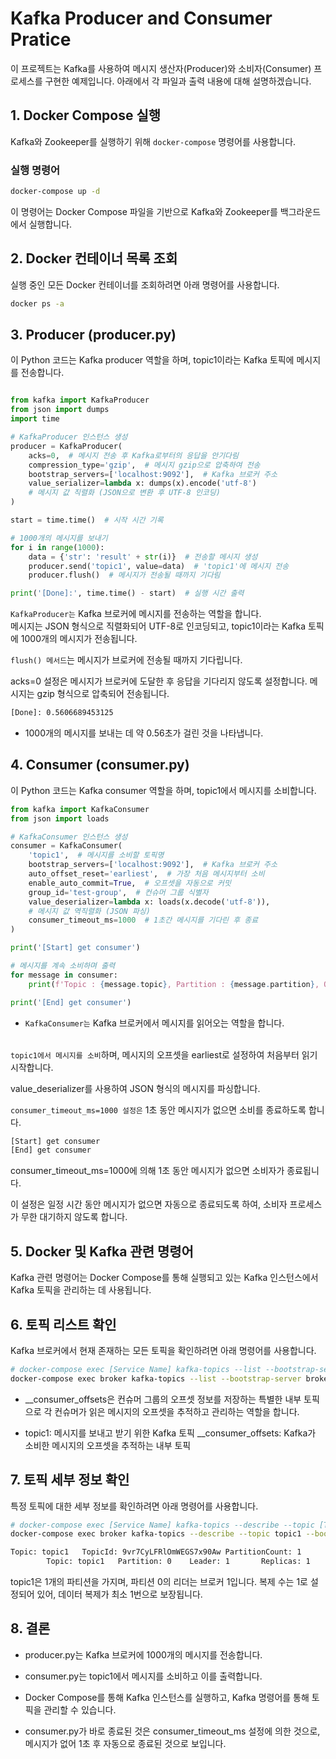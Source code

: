 # Kafka Producer and Consumer Pratice

이 프로젝트는 Kafka를 사용하여 메시지 생산자(Producer)와 소비자(Consumer) 프로세스를 구현한 예제입니다. 아래에서 각 파일과 출력 내용에 대해 설명하겠습니다.

## 1. Docker Compose 실행

Kafka와 Zookeeper를 실행하기 위해 `docker-compose` 명령어를 사용합니다.

### 실행 명령어

```bash
docker-compose up -d
```

이 명령어는 Docker Compose 파일을 기반으로 Kafka와 Zookeeper를 백그라운드에서 실행합니다.

## 2. Docker 컨테이너 목록 조회

실행 중인 모든 Docker 컨테이너를 조회하려면 아래 명령어를 사용합니다.

```bash
docker ps -a
```

## 3. Producer (producer.py)

이 Python 코드는 Kafka producer 역할을 하며, topic1이라는 Kafka 토픽에 메시지를 전송합니다.

```python

from kafka import KafkaProducer
from json import dumps
import time

# KafkaProducer 인스턴스 생성
producer = KafkaProducer(
    acks=0,  # 메시지 전송 후 Kafka로부터의 응답을 안기다림
    compression_type='gzip',  # 메시지 gzip으로 압축하여 전송
    bootstrap_servers=['localhost:9092'],  # Kafka 브로커 주소
    value_serializer=lambda x: dumps(x).encode('utf-8')
    # 메시지 값 직렬화 (JSON으로 변환 후 UTF-8 인코딩)
)

start = time.time()  # 시작 시간 기록

# 1000개의 메시지를 보내기
for i in range(1000):
    data = {'str': 'result' + str(i)}  # 전송할 메시지 생성
    producer.send('topic1', value=data)  # 'topic1'에 메시지 전송
    producer.flush()  # 메시지가 전송될 때까지 기다림

print('[Done]:', time.time() - start)  # 실행 시간 출력
```

`KafkaProducer는` Kafka 브로커에 메시지를 전송하는 역할을 합니다.<br/>
메시지는 JSON 형식으로 직렬화되어 UTF-8로 인코딩되고, topic1이라는 Kafka 토픽에 1000개의 메시지가 전송됩니다.

`flush() 메서드`는 메시지가 브로커에 전송될 때까지 기다립니다.<br/>

acks=0 설정은 메시지가 브로커에 도달한 후 응답을 기다리지 않도록 설정합니다.
메시지는 gzip 형식으로 압축되어 전송됩니다.

```bash
[Done]: 0.5606689453125
```

- 1000개의 메시지를 보내는 데 약 0.56초가 걸린 것을 나타냅니다.

## 4. Consumer (consumer.py)

이 Python 코드는 Kafka consumer 역할을 하며, topic1에서 메시지를 소비합니다.

```python
from kafka import KafkaConsumer
from json import loads

# KafkaConsumer 인스턴스 생성
consumer = KafkaConsumer(
    'topic1',  # 메시지를 소비할 토픽명
    bootstrap_servers=['localhost:9092'],  # Kafka 브로커 주소
    auto_offset_reset='earliest',  # 가장 처음 메시지부터 소비
    enable_auto_commit=True,  # 오프셋을 자동으로 커밋
    group_id='test-group',  # 컨슈머 그룹 식별자
    value_deserializer=lambda x: loads(x.decode('utf-8')),
    # 메시지 값 역직렬화 (JSON 파싱)
    consumer_timeout_ms=1000  # 1초간 메시지를 기다린 후 종료
)

print('[Start] get consumer')

# 메시지를 계속 소비하며 출력
for message in consumer:
    print(f'Topic : {message.topic}, Partition : {message.partition}, Offset : {message.offset}, Key : {message.key}, value : {message.value}')

print('[End] get consumer')
```

- `KafkaConsumer는` Kafka 브로커에서 메시지를 읽어오는 역할을 합니다.</br>
  </br>

`topic1에서 메시지를 소비`하며, 메시지의 오프셋을 earliest로 설정하여 처음부터 읽기 시작합니다.</br>

value_deserializer를 사용하여 JSON 형식의 메시지를 파싱합니다.</br>

`consumer_timeout_ms=1000 설정은` 1초 동안 메시지가 없으면 소비를 종료하도록 합니다.</br>

```bash
[Start] get consumer
[End] get consumer
```

consumer_timeout_ms=1000에 의해 1초 동안 메시지가 없으면 소비자가 종료됩니다.<br/>

이 설정은 일정 시간 동안 메시지가 없으면 자동으로 종료되도록 하여, 소비자 프로세스가 무한 대기하지 않도록 합니다.

## 5. Docker 및 Kafka 관련 명령어

Kafka 관련 명령어는 Docker Compose를 통해 실행되고 있는 Kafka 인스턴스에서 Kafka 토픽을 관리하는 데 사용됩니다.

## 6. 토픽 리스트 확인

Kafka 브로커에서 현재 존재하는 모든 토픽을 확인하려면 아래 명령어를 사용합니다.

```bash
# docker-compose exec [Service Name] kafka-topics --list --bootstrap-server [Service Name]:[Port]
docker-compose exec broker kafka-topics --list --bootstrap-server broker:9092

```

- \_\_consumer_offsets은 컨슈머 그룹의 오프셋 정보를 저장하는 특별한 내부 토픽으로 각 컨슈머가 읽은 메시지의 오프셋을 추적하고 관리하는 역할을 합니다.

- topic1: 메시지를 보내고 받기 위한 Kafka 토픽
  \_\_consumer_offsets: Kafka가 소비한 메시지의 오프셋을 추적하는 내부 토픽

## 7. 토픽 세부 정보 확인

특정 토픽에 대한 세부 정보를 확인하려면 아래 명령어를 사용합니다.

```bash
# docker-compose exec [Service Name] kafka-topics --describe --topic [Topic Name] --bootstrap-server [Service Name]:[Port]
docker-compose exec broker kafka-topics --describe --topic topic1 --bootstrap-server broker:9092
```

```bash
Topic: topic1   TopicId: 9vr7CyLFRlOmWEGS7x90Aw PartitionCount: 1       ReplicationFactor: 1    Configs:
        Topic: topic1   Partition: 0    Leader: 1       Replicas: 1     Isr: 1
```

topic1은 1개의 파티션을 가지며, 파티션 0의 리더는 브로커 1입니다.
복제 수는 1로 설정되어 있어, 데이터 복제가 최소 1번으로 보장됩니다.

## 8. 결론

- producer.py는 Kafka 브로커에 1000개의 메시지를 전송합니다.
- consumer.py는 topic1에서 메시지를 소비하고 이를 출력합니다.
- Docker Compose를 통해 Kafka 인스턴스를 실행하고, Kafka 명령어를 통해 토픽을 관리할 수 있습니다.<br/>

- consumer.py가 바로 종료된 것은 consumer_timeout_ms 설정에 의한 것으로, 메시지가 없어 1초 후 자동으로 종료된 것으로 보입니다.
